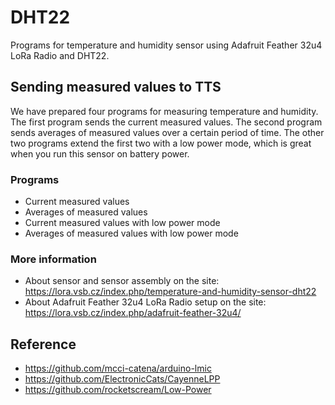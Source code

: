 # DHT22

Programs for temperature and humidity sensor using Adafruit Feather 32u4 LoRa Radio and DHT22.

## Sending measured values to TTS

We have prepared four programs for measuring temperature and humidity. The first program sends the current measured values. The second program sends averages of measured values over a certain period of time. The other two programs extend the first two with a low power mode, which is great when you run this sensor on battery power.

### Programs
- Current measured values
- Averages of measured values
- Current measured values with low power mode
- Averages of measured values with low power mode

### More information
- About sensor and sensor assembly on the site: https://lora.vsb.cz/index.php/temperature-and-humidity-sensor-dht22
- About Adafruit Feather 32u4 LoRa Radio setup on the site: https://lora.vsb.cz/index.php/adafruit-feather-32u4/

## Reference
- https://github.com/mcci-catena/arduino-lmic
- https://github.com/ElectronicCats/CayenneLPP
- https://github.com/rocketscream/Low-Power
